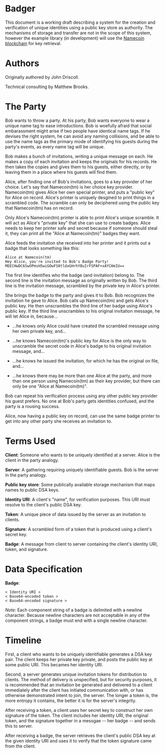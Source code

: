 Badger
======

This document is a working draft describing a system for the creation and
verification of unique identities using a public key store as authority.
The mechanisms of storage and transfer are not in the scope of this system,
however the example library (in development) will use the
[Namecoin blockchain](http://dot-bit.org/Main_Page) for key retrieval.


Authors
=======

Originally authored by John Driscoll.

Technical consulting by Matthew Brooks.


The Party
=========

Bob wants to throw a party.  At his party, Bob wants everyone to wear a unique name
tag to ease introductions.  Bob is woefully afraid that social embarassment might
arise if two people have identical name tags.  If he devises the right system, he
can avoid any naming collisions, and be able to use the name tags as the primary mode
of identifying his guests during the party's events, as every name tag will be unique.

Bob makes a bunch of invitations, writing a unique message on each.  He makes
a copy of each invitation and keeps the originals for his records.  He then takes
the copies and gives them to his guests, either directly, or by leaving them in a place
where his guests will find them.

Alice, after finding one of Bob's invitations, goes to a key provider of her choice.
Let's say that Namecoin(tm) is her choice key provider.  Namecoin(tm) gives Alice
her own special printer, and puts a "public key" for Alice on record.
Alice's printer is uniquely desgined to print things in a scrambled code.  The scramble
can only be deciphered using the public key that Namecoin(tm) has on record.

Only Alice's Namecoin(tm) printer is able to print Alice's unique scramble.
It will act as Alice's "private key" that she can use to create badges.  Alice needs
to keep her printer safe and secret because if someone should steal it, they can
print all the "Alice at Namecoin(tm)" badges they want.

Alice feeds the invitation she received into her printer and it prints out a badge
that looks something like this:

    Alice at Namecoin(tm)
    Hey Alice, you're invited to Bob's Badge Party!
    MEECHwDC6SwOPmsH5wiGOwFS0tldxGHrhYBuIrFSPAF+xAYCHmIU==

The first line identifies who the badge (and invitation) belong to.
The second line is the invitation message as originally written by Bob.
The third line is the invitation message, scrambled by the private key in
Alice's printer.

She brings the badge to the party and gives it to Bob.  Bob recognizes the invitation
he gave to Alice.  Bob calls up Namecoin(tm) and gets Alice's public key.  He then
unscrambles the third line of her badge using Alice's public key.  If the third line
unscrambles to his original invitation message, he will let Alice in, because...

  * ...he knows only Alice could have created the scrambled message using her own
    private key, and...

  * ...he knows Namecoin(tm)'s public key for Alice is the only way to unscramble
    the secret code in Alice's badge to his original invitation message, and...

  * ...he knows he issued the invitation, for which he has the original on file, and...

  * ...he knows there may be more than one Alice at the party, and more than one
    person using Namecoin(tm) as their key provider, but there can only be one
    "Alice at Namecoin(tm)".
  
Bob can repeat his verification process using any other public key provider his
guest prefers.  No one at Bob's party gets identities confused, and the party is
a rousing success.

Alice, now having a public key on record, can use the same badge printer to get into
any other party she receives an invitation to.


Terms Used
==========

**Client**:
Someone who wants to be uniquely identified at a server.  Alice is the client in
the party analogy.

**Server**:
A gathering requiring uniquely identifiable guests.  Bob is the server in the party
analogy.

**Public key store**:
Some publically available storage mechanism that maps names to public DSA keys.

**Identity URI**:
A client's "name", for verification purposes.  This URI must resolve to the client's
public DSA key.

**Token**: 
A unique piece of data issued by the server as an invitation to clients.

**Signature**:
A scrambled form of a token that is produced using a client's secret key.

**Badge**:
A message from client to server containing the client's identity URI, token, and
signature.


Data Specification
==================

**Badge**:

    < Identity URI >
    < Base64-encoded token >
    < Base64-encoded signature >

*Note*: Each component string of a badge is delimited with a newline character.
Because newline characters are not acceptable in any of the component strings,
a badge must end with a single newline character.


Timeline
========

First, a client who wants to be uniquely identifiable generates a DSA key pair.
The client keeps her private key private, and posts the public key at some 
public URI.  This becames her identity URI.

Second, a server generates unique invitation tokens for distribution to
clients.  The method of delivery is unspecified, but for security purposes, it is
recommended that an invitation be generated and delivered to a client immediately
after the client has initiated communication with, or has otherwise demonstrated
intent to join, the server.  The longer a token is, the more entropy it contains,
the better it is for the server's integrity.

After receiving a token, a client uses her secret key to construct her own
signature of the token.  The client includes her identity URI, the original token,
and the signature together in a messgae -- her badge -- and sends this to server.

After receiving a badge, the server retrieves the client's public DSA key at the
given identity URI and uses it to verify that the token signature came from the
client.
